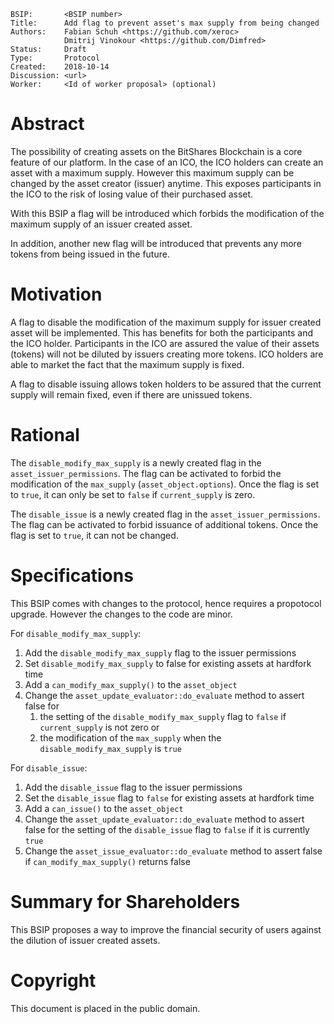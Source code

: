     BSIP:       <BSIP number>
    Title:      Add flag to prevent asset's max supply from being changed
    Authors:    Fabian Schuh <https://github.com/xeroc>
                Dmitrij Vinokour <https://github.com/Dimfred>
    Status:     Draft
    Type:       Protocol
    Created:    2018-10-14
    Discussion: <url>
    Worker:     <Id of worker proposal> (optional)

# Abstract

The possibility of creating assets on the BitShares Blockchain is a core feature of our platform. In the case of an ICO, the ICO holders can create an asset with a maximum supply. However this maximum supply can be changed by the asset creator (issuer) anytime. This exposes participants in the ICO to the risk of losing value of their purchased asset.

With this BSIP a flag will be introduced which forbids the modification of the maximum supply of an issuer created asset.

In addition, another new flag will be introduced that prevents any more tokens from being issued in the future.

# Motivation

A flag to disable the modification of the maximum supply for issuer created asset will be implemented. This has benefits for both the participants and the ICO holder. Participants in the ICO are assured the value of their assets (tokens) will not be diluted by issuers creating more tokens. ICO holders are able to market the fact that the maximum supply is fixed.

A flag to disable issuing allows token holders to be assured that the current supply will remain fixed, even if there are unissued tokens.

# Rational

The `disable_modify_max_supply` is a newly created flag in the `asset_issuer_permissions`. The flag can be activated to forbid the modification of the `max_supply` (`asset_object.options`). Once the flag is set to `true`, it can only be set to `false` if `current_supply` is zero.

The `disable_issue` is a newly created flag in the `asset_issuer_permissions`. The flag can be activated to forbid issuance of additional tokens. Once the flag is set to `true`, it can not be changed.

# Specifications

This BSIP comes with changes to the protocol, hence requires a propotocol upgrade. However the changes to the code are minor.

For `disable_modify_max_supply`:

1. Add the `disable_modify_max_supply` flag to the issuer permissions
2. Set `disable_modify_max_supply` to false for existing assets at hardfork time
3. Add a `can_modify_max_supply()` to the `asset_object`
4. Change the `asset_update_evaluator::do_evaluate` method to assert false for
    1. the setting of the `disable_modify_max_supply` flag to `false` if `current_supply` is not zero or
    2. the modification of the `max_supply` when the `disable_modify_max_supply` is `true`
   
For `disable_issue`:

1. Add the `disable_issue` flag to the issuer permissions
2. Set the `disable_issue` flag to `false` for existing assets at hardfork time
3. Add a `can_issue()` to the `asset_object`
4. Change the `asset_update_evaluator::do_evaluate` method to assert false for the setting of the `disable_issue` flag to `false` if it is currently `true`
5. Change the `asset_issue_evaluator::do_evaluate` method to assert false if `can_modify_max_supply()` returns false
  
# Summary for Shareholders

This BSIP proposes a way to improve the financial security of users against the dilution of issuer created assets.

# Copyright

This document is placed in the public domain.

